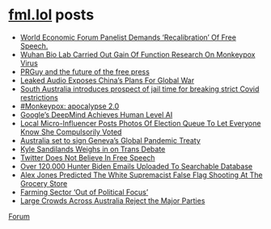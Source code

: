 # [fml.lol](https://fml.lol) posts
<!-- BLOG-POST-LIST:START -->
- [World Economic Forum Panelist Demands ‘Recalibration’ Of Free Speech.](https://fml.lol/world-economic-forum-panelist-demands-recalibration-of-free-speech/)
- [Wuhan Bio Lab Carried Out Gain Of Function Research On Monkeypox Virus](https://fml.lol/wuhan-bio-lab-carried-out-gain-of-function-research-on-monkeypox-virus/)
- [PRGuy and the future of the free press](https://fml.lol/prguy-and-the-future-of-the-free-press/)
- [Leaked Audio Exposes China’s Plans For Global War](https://fml.lol/leaked-audio-exposes-chinas-plans-for-global-war/)
- [South Australia introduces prospect of jail time for breaking strict Covid restrictions](https://fml.lol/south-australia-introduces-prospect-of-jail-time-for-breaking-strict-covid-restrictions/)
- [#Monkeypox: apocalypse 2.0](https://fml.lol/monkeypox-apocalypse-2-0/)
- [Google’s DeepMind Achieves Human Level AI](https://fml.lol/googles-deepmind-achieves-human-level-ai/)
- [Local Micro-Influencer Posts Photos Of Election Queue To Let Everyone Know She Compulsorily Voted](https://fml.lol/local-micro-influencer-posts-photos-of-election-queue-to-let-everyone-know-she-compulsorily-voted/)
- [Australia set to sign Geneva’s Global Pandemic Treaty](https://fml.lol/australia-set-to-sign-genevas-global-pandemic-treaty/)
- [Kyle Sandilands Weighs in on Trans Debate](https://fml.lol/kyle-sandilands-weighs-in-on-trans-debate/)
- [Twitter Does Not Believe In Free Speech](https://fml.lol/twitter-does-not-believe-in-free-speech/)
- [Over 120,000 Hunter Biden Emails Uploaded To Searchable Database](https://fml.lol/over-120-000-hunter-biden-emails-uploaded-to-searchable-database/)
- [Alex Jones Predicted The White Supremacist False Flag Shooting At The Grocery Store](https://fml.lol/alex-jones-predicted-the-white-supremacist-false-flag-shooting-at-the-grocery-store/)
- [Farming Sector ‘Out of Political Focus’](https://fml.lol/farming-sector-out-of-political-focus/)
- [Large Crowds Across Australia Reject the Major Parties](https://fml.lol/large-crowds-across-australia-reject-the-major-parties/)
<!-- BLOG-POST-LIST:END -->

[Forum](https://forum.fml.lol)
